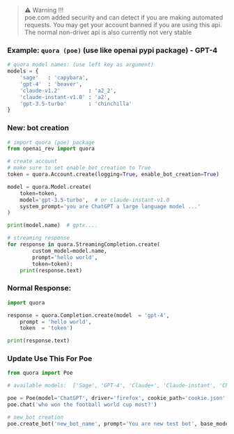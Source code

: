 
> ⚠  Warning !!!    
poe.com added security and can detect if you are making automated requests. You may get your account banned if you are using this api.  
The normal non-driver api is also currently not very stable     


### Example: `quora (poe)` (use like openai pypi package) - GPT-4 <a name="example-poe"></a>

```python
# quora model names: (use left key as argument)
models = {
    'sage'   : 'capybara',
    'gpt-4'  : 'beaver',
    'claude-v1.2'         : 'a2_2',
    'claude-instant-v1.0' : 'a2',
    'gpt-3.5-turbo'       : 'chinchilla'
}
```

### New: bot creation

```python
# import quora (poe) package
from openai_rev import quora

# create account
# make sure to set enable_bot_creation to True
token = quora.Account.create(logging=True, enable_bot_creation=True)

model = quora.Model.create(
    token=token,
    model='gpt-3.5-turbo',  # or claude-instant-v1.0
    system_prompt='you are ChatGPT a large language model ...'
)

print(model.name)  # gptx....

# streaming response
for response in quora.StreamingCompletion.create(
        custom_model=model.name,
        prompt='hello world',
        token=token):
    print(response.text)
```

### Normal Response:
```python
import quora

response = quora.Completion.create(model  = 'gpt-4',
    prompt = 'hello world',
    token  = 'token')

print(response.text)    
```     

### Update Use This For Poe
```python
from quora import Poe

# available models:  ['Sage', 'GPT-4', 'Claude+', 'Claude-instant', 'ChatGPT', 'Dragonfly', 'NeevaAI']

poe = Poe(model='ChatGPT', driver='firefox', cookie_path='cookie.json', driver_path='path_of_driver')
poe.chat('who won the football world cup most?')

# new bot creation
poe.create_bot('new_bot_name', prompt='You are new test bot', base_model='gpt-3.5-turbo')

```
